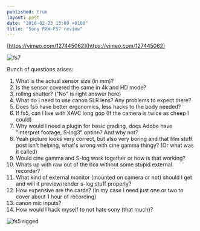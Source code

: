 ```yaml
---
published: true
layout: post
date: "2016-02-23 13:09 +0100"
title: "Sony PXW-FS7 review"
---
```


[https://vimeo.com/127445062](https://vimeo.com/127445062)

![fs7](http://static.bhphoto.com/images/images500x500/sony_pxw_fs7_compact_4k_xdcam_with_1411575619000_1082825.jpg)

Bunch of questions arises:

1. What is the actual sensor size (in mm)?
1. Is the sensor covered the same in 4k and HD mode?
1. rolling shutter? ("No" is right answer here)
1. What do I need to use canon SLR lens? Any problems to expect there?
1. Does fs5 have better ergonomics, less hacks to the body needed? 
1. If fs5, can I live with XAVC long gop (If the camera is twice as cheep I could)
1. Why would I need a plugin for basic grading, does Adobe have "interpret footage, S-log3" option? And why not?
1. Yeah picture looks very correct, but also very boring and that film stuff post isn't helping, what's wrong with cine gamma thingy? (Or what was it called)
1. Would cine gamma and S-log work together or how is that working?
1. Whats up with raw out of the box without some stupid external recorder?
1. What kind of external monitor (mounted on camera or not) should I get and will it preview/render s-log stuff properly?
1. How expensive are the cards? (In my case I need just one or two to cover about 1 hour of recording)
1. canon mic inputs?
1. How would I hack myself to not hate sony (that much)?

![fs5 rigged](http://www.newsshooter.com/wp-content/uploads/2015/11/IMG_0190-600x468.jpg)
